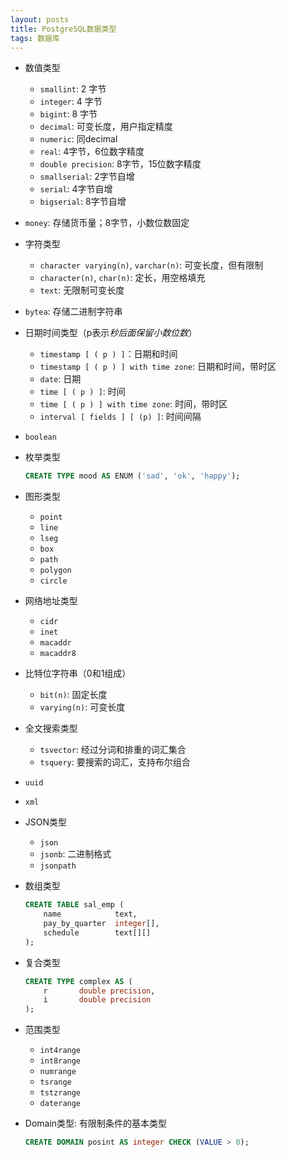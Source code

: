 ```yaml
---
layout: posts
title: PostgreSQL数据类型
tags: 数据库
---
```



* 数值类型
  
  * `smallint`: 2 字节
  * `integer`: 4 字节
  * `bigint`: 8 字节
  * `decimal`: 可变长度，用户指定精度
  * `numeric`: 同decimal
  * `real`: 4字节，6位数字精度
  * `double precision`: 8字节，15位数字精度
  * `smallserial`: 2字节自增
  * `serial`: 4字节自增
  * `bigserial`: 8字节自增
  
* `money`: 存储货币量；8字节，小数位数固定

* 字符类型

  * `character varying(n)`, `varchar(n)`: 可变长度，但有限制
  * `character(n)`, `char(n)`: 定长，用空格填充
  * `text`: 无限制可变长度

* `bytea`: 存储二进制字符串

* 日期时间类型（p表示*秒后面保留小数位数*）

  * `timestamp [ ( p ) ]`：日期和时间
  * `timestamp [ ( p ) ] with time zone`: 日期和时间，带时区
  * `date`: 日期
  * `time [ ( p ) ]`: 时间
  * `time [ ( p ) ] with time zone`: 时间，带时区
  * `interval [ fields ] [ (p) ]`: 时间间隔

* `boolean`

* 枚举类型

  ```sql
  CREATE TYPE mood AS ENUM ('sad', 'ok', 'happy');
  ```

* 图形类型

  * `point`
  * `line`
  * `lseg`
  * `box`
  * `path`
  * `polygon`
  * `circle`

* 网络地址类型

  * `cidr`
  * `inet`
  * `macaddr`
  * `macaddr8`

* 比特位字符串（0和1组成）

  * `bit(n)`: 固定长度
  * `varying(n)`: 可变长度

* 全文搜索类型

  * `tsvector`: 经过分词和排重的词汇集合
  * `tsquery`: 要搜索的词汇，支持布尔组合

* `uuid`

* `xml`

* JSON类型

  * `json`
  * `jsonb`: 二进制格式
  * `jsonpath`

* 数组类型

  ```sql
  CREATE TABLE sal_emp (
      name            text,
      pay_by_quarter  integer[],
      schedule        text[][]
  );
  ```

* 复合类型

  ```sql
  CREATE TYPE complex AS (
      r       double precision,
      i       double precision
  );
  ```

* 范围类型

  * `int4range`
  * `int8range`
  * `numrange`
  * `tsrange`
  * `tstzrange`
  * `daterange`

* Domain类型: 有限制条件的基本类型

  ```sql
  CREATE DOMAIN posint AS integer CHECK (VALUE > 0);
  ```
